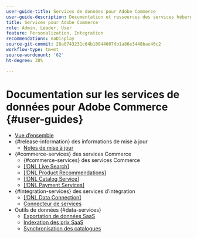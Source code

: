 ```yaml
---
user-guide-title: Services de données pour Adobe Commerce
user-guide-description: Documentation et ressources des services hébergés qui offrent des fonctionnalités étendues à Adobe Commerce et Magento Open Source.
title: Services pour Adobe Commerce
role: Admin, Leader, User
feature: Personalization, Integration
recommendations: noDisplay
source-git-commit: 28a0743231c64b10844007db1a86e3448bae46c2
workflow-type: tm+mt
source-wordcount: '62'
ht-degree: 38%

---
```


# Documentation sur les services de données pour Adobe Commerce {#user-guides}

- [Vue d’ensemble](home.md)
- {#release-information} des informations de mise à jour
   - [Notes de mise à jour](/help/landing/release-notes-all.md)
- {#commerce-services} des services Commerce
   - {#commerce-services} des services Commerce
   - [[!DNL Live Search]](https://experienceleague.adobe.com/docs/commerce-merchant-services/live-search/overview.html)
   - [[!DNL Product Recommendations]](https://experienceleague.adobe.com/docs/commerce-merchant-services/product-recommendations/guide-overview.html)
   - [[!DNL Catalog Service]](https://experienceleague.adobe.com/docs/commerce-merchant-services/catalog-service/guide-overview.html)
   - [[!DNL Payment Services]](https://experienceleague.adobe.com/docs/commerce-merchant-services/payment-services/guide-overview.html)
- {#integration-services} des services d’intégration
   - [[!DNL Data Connection]](https://experienceleague.adobe.com/docs/commerce-merchant-services/data-connection/overview.html)
   - [Connecteur de services](/help/landing/saas.md)
- Outils de données {#data-services}
   - [Exportation de données SaaS](https://experienceleague.adobe.com/docs/commerce-merchant-services/saas-data-export/overview.html)
   - [ Indexation des prix SaaS ](https://experienceleague.adobe.com/docs/commerce-merchant-services/price-indexer/price-indexing.html)
   - [Synchronisation des catalogues](/help/landing/catalog-sync.md)






